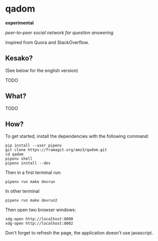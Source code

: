 # qadom

**experimental**

*peer-to-peer social network for question answering*

inspired from Quora and StackOverflow.

## Kesako?

(See below for the english version)

TODO

## What?

TODO

## How?

To get started, install the dependencies with the following command:

```shell
pip install --user pipenv
git clone https://framagit.org/amz3/qadom.git
cd qadom
pipenv shell
pipenv install --dev
```

Then in a first terminal run:

```shell
pipenv run make devrun
```

In other terminal

```shell
pipenv run make devrun2
```

Then open two browser windows:

```
xdg-open http://localhost:8000
xdg-open http://localhost:8002
```

Don't forget to refresh the page, the application doesn't use
javascript.
